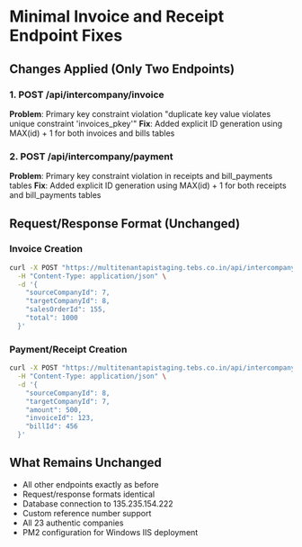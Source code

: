 # Minimal Invoice and Receipt Endpoint Fixes

## Changes Applied (Only Two Endpoints)

### 1. POST /api/intercompany/invoice
**Problem**: Primary key constraint violation "duplicate key value violates unique constraint 'invoices_pkey'"
**Fix**: Added explicit ID generation using MAX(id) + 1 for both invoices and bills tables

### 2. POST /api/intercompany/payment  
**Problem**: Primary key constraint violation in receipts and bill_payments tables
**Fix**: Added explicit ID generation using MAX(id) + 1 for both receipts and bill_payments tables

## Request/Response Format (Unchanged)

### Invoice Creation
```bash
curl -X POST "https://multitenantapistaging.tebs.co.in/api/intercompany/invoice" \
  -H "Content-Type: application/json" \
  -d '{
    "sourceCompanyId": 7,
    "targetCompanyId": 8,
    "salesOrderId": 155,
    "total": 1000
  }'
```

### Payment/Receipt Creation
```bash
curl -X POST "https://multitenantapistaging.tebs.co.in/api/intercompany/payment" \
  -H "Content-Type: application/json" \
  -d '{
    "sourceCompanyId": 8,
    "targetCompanyId": 7,
    "amount": 500,
    "invoiceId": 123,
    "billId": 456
  }'
```

## What Remains Unchanged
- All other endpoints exactly as before
- Request/response formats identical
- Database connection to 135.235.154.222
- Custom reference number support
- All 23 authentic companies
- PM2 configuration for Windows IIS deployment
